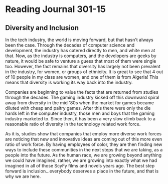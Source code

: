 # Reading Journal 301-15

## Diversity and Inclusion

In the tech industry, the world is moving forward, but that hasn't always been the case.  Through the decades of computer science and development, the industry has catered directly to men, and white men at that.  Now, as the industry is computers, and the developers are geeks by nature, it would be safe to venture a guess that most of them were single too.  However, the fact remains that diversity has largely not been prevalent in the industry, for women, or groups of ethnicity. It is great to see that 4 out of 10 people in my class are women, and one of them is from Algeria!  This means that diversity is working its way back into the industry.

Companies are beginning to value the facts that are returned from studies through the decades.  The gaming industry kicked off this downward spiral away from diversity in the mid '80s when the market for games became diluted with cheap and paltry games.  After this there were only the die hards left in the computer industry, those men and boys that the gaming industry marketed to.  Since then, it has been a very slow climb back to a reasonable ratio of diversity in the technology related work force.

As it is, studies show that companies that employ more diverse work forces are noticing that new and innovative ideas are coming out of this more even ratio of work force.  By having employees of color, they are then finding new ways to include these communities in the next steps that we are taking, as a people into the future.  As the human race, we are growing beyond anything we could have imagined, rather, we are growing into exactly what we had imagined in all of those ScyFy films and novels years ago.  The best step forward is inclusion...everybody deserves a place in the future, and that is why we are here.
